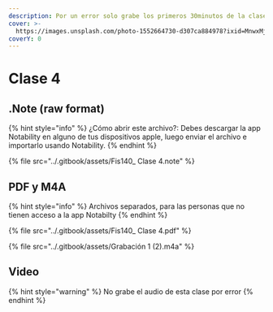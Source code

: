 ```yaml
---
description: Por un error solo grabe los primeros 30minutos de la clase :c
cover: >-
  https://images.unsplash.com/photo-1552664730-d307ca884978?ixid=MnwxMjA3fDB8MHxwaG90by1wYWdlfHx8fGVufDB8fHx8&ixlib=rb-1.2.1&auto=format&fit=crop&w=2970&q=80
coverY: 0
---
```


# Clase 4

## .Note (raw format)

{% hint style="info" %}
¿Cómo abrir este archivo?: Debes descargar la app Notability en alguno de tus dispositivos apple, luego enviar el archivo e importarlo usando Notability.
{% endhint %}

{% file src="../.gitbook/assets/Fis140_ Clase 4.note" %}

## PDF y M4A

{% hint style="info" %}
Archivos separados, para las personas que no tienen acceso a la app Notabilty
{% endhint %}

{% file src="../.gitbook/assets/Fis140_ Clase 4.pdf" %}

{% file src="../.gitbook/assets/Grabación 1 (2).m4a" %}

## Video

{% hint style="warning" %}
No grabe el audio de esta clase por error
{% endhint %}
